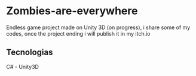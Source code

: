 # Zombies-are-everywhere
Endless game project made on Unity 3D (on progress), i share some of my codes, once the project ending i will publish it in my itch.io

<div>
<h2>Tecnologias</h2>
C# - Unity3D
</div>
